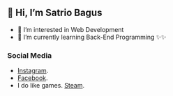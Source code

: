 ## 👋 Hi, I’m Satrio Bagus
- 👀 I’m interested in Web Development
- 🌱 I’m currently learning Back-End Programming
✨✨

### Social Media
+ [Instagram](https://instagram.com/baguswptro).
+ [Facebook](https://facebook.com/bagoes.wibowoputro).
+ I do like games. [Steam](https://steamcommunity.com/profiles/76561198302299081).
